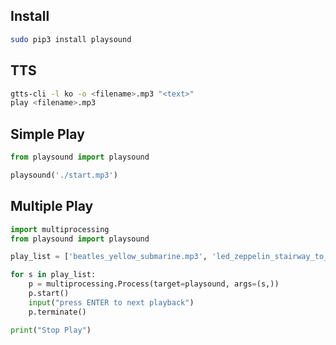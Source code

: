 ## Install
```sh
sudo pip3 install playsound 
```
## TTS
```sh
gtts-cli -l ko -o <filename>.mp3 "<text>"
play <filename>.mp3
```
## Simple Play
```python
from playsound import playsound

playsound('./start.mp3')
```

## Multiple Play
```python
import multiprocessing
from playsound import playsound

play_list = ['beatles_yellow_submarine.mp3', 'led_zeppelin_stairway_to_heaven.mp3', 'acdc_thunderstruck.mp3']

for s in play_list:
    p = multiprocessing.Process(target=playsound, args=(s,))
    p.start()
    input("press ENTER to next playback")
    p.terminate()

print("Stop Play")
```
